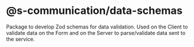 # @s-communication/data-schemas

Package to develop Zod schemas for data validation. Used on the Client to validate data on the Form and on the Server to parse/validate data sent to the service.
